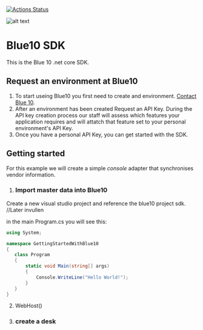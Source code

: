 [![Actions Status](https://github.com/b10-ydinkov/Blue10SDK/workflows/NugetCI/badge.svg)](https://github.com/b10-ydinkov/Blue10SDK/actions)

![alt text](https://login.blue10.com/Content/images/Blue10-Logo-RGB-156.png "Logo Title Text 1")
# Blue10 SDK

This is the Blue 10 .net core SDK.


## Request an environment at Blue10

1. To start useing Blue10 you first need to create and environment.
[Contact Blue 10](https://www.blue10.com/contact/).
2. After an environment has been created Request an API Key.
During the API key creation process our staff will assess which features your application requires and will attatch that feature set to your personal environment's API Key.
3. Once you have a personal API Key, you can get started with the SDK.


## Getting started

For this example we will create a simple _console_ adapter that synchronises vendor information.

1. ### Import master data into Blue10

Create a new  visual studio project and reference the blue10 project sdk.
//Later invullen

in the main Program.cs you will see this:
 ```cs
using System;

namespace GettingStartedWithBlue10
{
    class Program
    {
        static void Main(string[] args)
        {
            Console.WriteLine("Hello World!");
        }
    }
}
 ```

2. WebHost()

 3. ### create a desk




 
